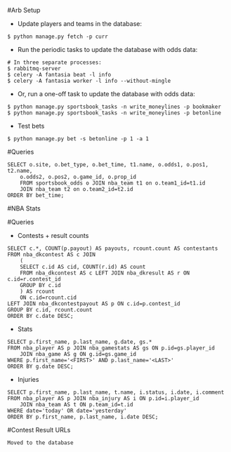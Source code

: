 #Arb Setup

* Update players and teams in the database:
```
$ python manage.py fetch -p curr
```
* Run the periodic tasks to update the database with odds data:
```
# In three separate processes:
$ rabbitmq-server
$ celery -A fantasia beat -l info
$ celery -A fantasia worker -l info --without-mingle
```
* Or, run a one-off task to update the database with odds data:
```
$ python manage.py sportsbook_tasks -n write_moneylines -p bookmaker
$ python manage.py sportsbook_tasks -n write_moneylines -p betonline
```
* Test bets
```
$ python manage.py bet -s betonline -p 1 -a 1
```

#Queries
```
SELECT o.site, o.bet_type, o.bet_time, t1.name, o.odds1, o.pos1, t2.name,
    o.odds2, o.pos2, o.game_id, o.prop_id
    FROM sportsbook_odds o JOIN nba_team t1 on o.team1_id=t1.id
    JOIN nba_team t2 on o.team2_id=t2.id
ORDER BY bet_time;
```

#NBA Stats

#Queries

* Contests + result counts
```
SELECT c.*, COUNT(p.payout) AS payouts, rcount.count AS contestants
FROM nba_dkcontest AS c JOIN
    (
    SELECT c.id AS cid, COUNT(r.id) AS count
    FROM nba_dkcontest AS c LEFT JOIN nba_dkresult AS r ON c.id=r.contest_id
    GROUP BY c.id
    ) AS rcount
    ON c.id=rcount.cid
LEFT JOIN nba_dkcontestpayout AS p ON c.id=p.contest_id
GROUP BY c.id, rcount.count
ORDER BY c.date DESC;
```

* Stats

```
SELECT p.first_name, p.last_name, g.date, gs.*
FROM nba_player AS p JOIN nba_gamestats AS gs ON p.id=gs.player_id
    JOIN nba_game AS g ON g.id=gs.game_id
WHERE p.first_name='<FIRST>' AND p.last_name='<LAST>'
ORDER BY g.date DESC;
```

* Injuries

```
SELECT p.first_name, p.last_name, t.name, i.status, i.date, i.comment
FROM nba_player AS p JOIN nba_injury AS i ON p.id=i.player_id
    JOIN nba_team AS t ON p.team_id=t.id
WHERE date='today' OR date='yesterday'
ORDER BY p.first_name, p.last_name, i.date DESC;
```

#Contest Result URLs
```
Moved to the database
```
